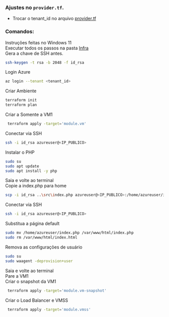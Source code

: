 ### Ajustes no `provider.tf`.
* Trocar  o tenant_id no arquivo [provider.tf](Infra/provider.tf)

### Comandos:
Instruções feitas no Windows 11<br>
Executar todos os passos na pasta [Infra](Infra/)<br>
Gera a chave de SSH antes. 
```bash 
ssh-keygen -t rsa -b 2048 -f id_rsa
```
Login Azure
```bash
az login --tenant <tenant_id>
```

Criar Ambiente
```bash
terraform init
terraform plan
```

Criar a Somente a VM1
```bash
 terraform apply -target='module.vm'
```

Conectar via SSH
```bash
ssh -i id_rsa azureuser@<IP_PUBLICO>
```

Instalar o PHP
```bash
sudo su
sudo apt update
sudo apt install -y php
```

Saia e volte ao terminal <br>
Copie a index.php para home
```bash
scp -i id_rsa ..\src\index.php azureuser@<IP_PUBLICO>:/home/azureuser/index.php
```

Conectar via SSH
```bash
ssh -i id_rsa azureuser@<IP_PUBLICO>
```

Substitua a página default
```bash
sudo mv /home/azureuser/index.php /var/www/html/index.php
sudo rm /var/www/html/index.html
```

Remova as configurações de usuário
```bash
sudo su
sudo waagent -deprovision+user
```

Saia e volte ao terminal <br>
Pare a VM1 <br>
Criar o snapshot da VM1
```bash
 terraform apply -target='module.vm-snapshot'
```

Criar o  Load Balancer e VMSS
```bash
 terraform apply -target='module.vmss'
```